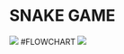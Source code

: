 # SNAKE GAME
![](https://user-images.githubusercontent.com/81437205/114986436-a33cc180-9eb1-11eb-8a5b-48e54ecada27.jpg)
#FLOWCHART
![](https://user-images.githubusercontent.com/81437205/114987096-66bd9580-9eb2-11eb-8cf0-7accf1a164aa.jpg)
